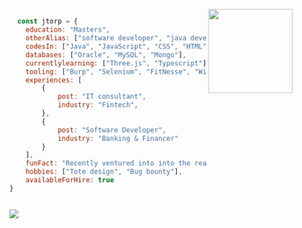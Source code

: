 <p> 
  <img align="right" 
       src="https://media2.giphy.com/media/fAcQ7d1Hnx2XlY6SMe/giphy.webp?cid=ecf05e47a4ikrxauquru0phzjxe4e6rygk4czor1asyzea80&rid=giphy.webp&ct=s" height="150" > 
  </p>
<div align="left">
  
## 
  
```js
  const jtorp = {
    education: "Masters",
    otherAlias: ["software developer", "java developer", "dev", "mama"],
    codesIn: ["Java", "JavaScript", "CSS", "HTML", "Bash"],
    databases: ["Oracle", "MySQL", "Mongo"],
    currentlylearning: ["Three.js", "Typescript"],
    tooling: ["Burp", "Selenium", "FitNesse", "Wireshark", "PS6", "Xd", "Figma"],
    experiences: [
        {
            post: "IT consultant",
            industry: "Fintech",
        },
        {
            post: "Software Developer",
            industry: "Banking & Financer"
        }
    ],
    funFact: "Recently ventured into into the realm of front-end",
    hobbies: ["Tote design", "Bug bounty"],
    availableForHire: true
}
```

##

<img src="https://github-readme-stats.vercel.app/api/top-langs/?username=jtorp&layout=compacte&theme=synthwave)](https://github.com/jtorp/github-readme-stats"/>
</div>
 <!--START_SECTION:waka-->
<!--END_SECTION:waka-->
